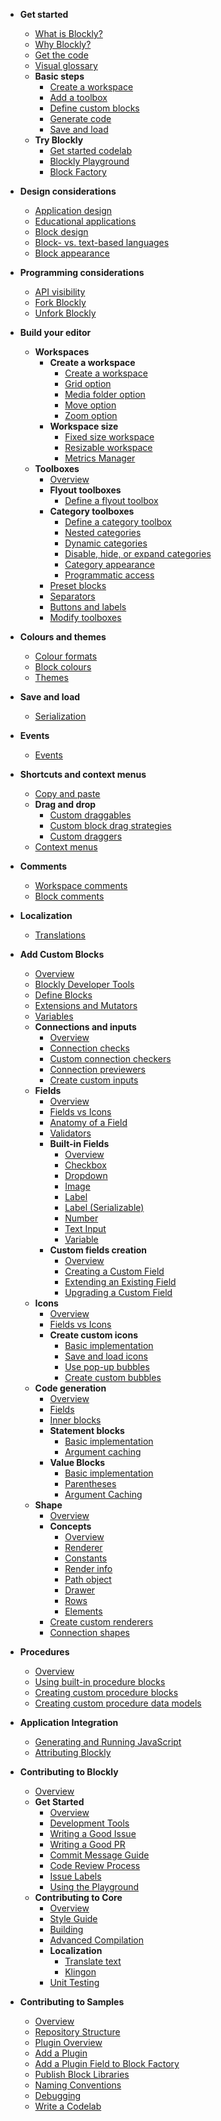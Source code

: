 - **Get started**
  - [What is Blockly?](./docs/guides/get-started/what-is-blockly.md)
  - [Why Blockly?](./docs/guides/get-started/why-blockly.md)
  - [Get the code](./docs/guides/get-started/get-the-code.md)
  - [Visual glossary](./docs/guides/get-started/workspace-anatomy.md)
  - **Basic steps**
    - [Create a workspace](./docs/guides/get-started/workspace-creation.md)
    - [Add a toolbox](./docs/guides/get-started/toolbox.md)
    - [Define custom blocks](./docs/guides/get-started/blocks.md)
    - [Generate code](./docs/guides/get-started/code-generation.md)
    - [Save and load](./docs/guides/get-started/save-and-load.md)
  - **Try Blockly**
    - [Get started codelab](https://blocklycodelabs.dev/codelabs/getting-started/index.html?index=..%2F..index#0)
    - [Blockly Playground](https://blockly-demo.appspot.com/static/tests/playground.html)
    - [Block Factory](https://google.github.io/blockly-samples/examples/developer-tools/index.html)

- **Design considerations**
  - [Application design](./docs/guides/design/applications.md)
  - [Educational applications](./docs/guides/design/education.md)
  - [Block design](./docs/guides/design/blocks.md)
  - [Block- vs. text-based languages](./docs/guides/design/languages.md)
  - [Block appearance](./docs/guides/design/appearance.md)

- **Programming considerations**
  - [API visibility](./docs/guides/programming/using_blockly_apis.md)
  - [Fork Blockly](./docs/guides/programming/forking_blockly.md)
  - [Unfork Blockly](./docs/guides/programming/unforking_blockly.md)

- **Build your editor**
  - **Workspaces**
    - **Create a workspace**
      - [Create a workspace](./docs/guides/configure/web/configuration_struct.md)
      - [Grid option](./docs/guides/configure/web/grid.md)
      - [Media folder option](./docs/guides/configure/web/media.md)
      - [Move option](./docs/guides/configure/web/move.md)
      - [Zoom option](./docs/guides/configure/web/zoom.md)
    - **Workspace size**
      - [Fixed size workspace](./docs/guides/configure/web/fixed-size.md)
      - [Resizable workspace](./docs/guides/configure/web/resizable.md)
      - [Metrics Manager](./docs/guides/configure/web/metrics_manager.md)
  - **Toolboxes**
    - [Overview](./docs/guides/configure/web/toolboxes/toolbox.md)
    - **Flyout toolboxes**
      - [Define a flyout toolbox](./docs/guides/configure/web/toolboxes/flyout.md)
    - **Category toolboxes**
      - [Define a category toolbox](./docs/guides/configure/web/toolboxes/category.md)
      - [Nested categories](./docs/guides/configure/web/toolboxes/nested.md)
      - [Dynamic categories](./docs/guides/configure/web/toolboxes/dynamic.md)
      - [Disable, hide, or expand categories](./docs/guides/configure/web/toolboxes/disable-categories.md)
      - [Category appearance](./docs/guides/configure/web/toolboxes/appearance.md)
      - [Programmatic access](./docs/guides/configure/web/toolboxes/programmatic.md)
    - [Preset blocks](./docs/guides/configure/web/toolboxes/preset.md)
    - [Separators](./docs/guides/configure/web/toolboxes/separators.md)
    - [Buttons and labels](./docs/guides/configure/web/toolboxes/buttons.md)
    - [Modify toolboxes](./docs/guides/configure/web/toolboxes/modify.md)

- **Colours and themes**
  - [Colour formats](./docs/guides/configure/web/appearance/colour-formats.md)
  - [Block colours](./docs/guides/configure/web/appearance/block-colour.md)
  - [Themes](./docs/guides/configure/web/appearance/themes.md)

- **Save and load**
  - [Serialization](./docs/guides/configure/web/serialization.md)

- **Events**
  - [Events](./docs/guides/configure/web/events.md)

- **Shortcuts and context menus**
  - [Copy and paste](./docs/guides/configure/web/copy-paste.md)
  - **Drag and drop**
    - [Custom draggables](./docs/guides/configure/web/dragging/draggable.md)
    - [Custom block drag strategies](./docs/guides/configure/web/dragging/block-drag-strategies.md)
    - [Custom draggers](./docs/guides/configure/web/dragging/dragger.md)
  - [Context menus](./docs/guides/configure/web/context-menus.md)

- **Comments**
  - [Workspace comments](./docs/guides/configure/web/workspace_comment.md)
  - [Block comments](./docs/guides/configure/web/block_comment.md)

- **Localization**
  - [Translations](./docs/guides/configure/web/translations.md)

- **Add Custom Blocks**
  - [Overview](./docs/guides/create-custom-blocks/overview.md)
  - [Blockly Developer Tools](./docs/guides/create-custom-blocks/blockly-developer-tools.md)
  - [Define Blocks](./docs/guides/create-custom-blocks/define-blocks.md)
  - [Extensions and Mutators](./docs/guides/create-custom-blocks/extensions.md)
  - [Variables](./docs/guides/create-custom-blocks/variables.md)
  - **Connections and inputs**
    - [Overview](./docs/guides/create-custom-blocks/inputs/overview.md)
    - [Connection checks](./docs/guides/create-custom-blocks/inputs/connection-checks.md)
    - [Custom connection checkers](./docs/guides/create-custom-blocks/inputs/connection_checker.md)
    - [Connection previewers](./docs/guides/create-custom-blocks/inputs/connection-previews.md)
    - [Create custom inputs](./docs/guides/create-custom-blocks/inputs/creating-custom-inputs.md)
  - **Fields**
    - [Overview](./docs/guides/create-custom-blocks/fields/overview.md)
    - [Fields vs Icons](./docs/guides/create-custom-blocks/fields/fields-vs-icons.md)
    - [Anatomy of a Field](./docs/guides/create-custom-blocks/fields/anatomy-of-a-field.md)
    - [Validators](./docs/guides/create-custom-blocks/fields/validators.md)
    - **Built-in Fields**
      - [Overview](./docs/guides/create-custom-blocks/fields/built-in-fields/overview.md)
      - [Checkbox](./docs/guides/create-custom-blocks/fields/built-in-fields/checkbox.md)
      - [Dropdown](./docs/guides/create-custom-blocks/fields/built-in-fields/dropdown.md)
      - [Image](./docs/guides/create-custom-blocks/fields/built-in-fields/image.md)
      - [Label](./docs/guides/create-custom-blocks/fields/built-in-fields/label.md)
      - [Label (Serializable)](./docs/guides/create-custom-blocks/fields/built-in-fields/label-serializable.md)
      - [Number](./docs/guides/create-custom-blocks/fields/built-in-fields/number.md)
      - [Text Input](./docs/guides/create-custom-blocks/fields/built-in-fields/text-input.md)
      - [Variable](./docs/guides/create-custom-blocks/fields/built-in-fields/variable.md)
    - **Custom fields creation**
      - [Overview](./docs/guides/create-custom-blocks/fields/customizing-fields/overview.md)
      - [Creating a Custom Field](./docs/guides/create-custom-blocks/fields/customizing-fields/creating.md)
      - [Extending an Existing Field](./docs/guides/create-custom-blocks/fields/customizing-fields/extending.md)
      - [Upgrading a Custom Field](./docs/guides/create-custom-blocks/fields/customizing-fields/upgrading.md)
  - **Icons**
    - [Overview](./docs/guides/create-custom-blocks/icons/overview.md)
    - [Fields vs Icons](./docs/guides/create-custom-blocks/fields/fields-vs-icons.md)
    - **Create custom icons**
      - [Basic implementation](./docs/guides/create-custom-blocks/icons/creating-custom-icons/basic-implementation.md)
      - [Save and load icons](./docs/guides/create-custom-blocks/icons/creating-custom-icons/save-and-load.md)
      - [Use pop-up bubbles](./docs/guides/create-custom-blocks/icons/creating-custom-icons/use-bubbles.md)
      - [Create custom bubbles](./docs/guides/create-custom-blocks/icons/creating-custom-icons/creating-custom-bubbles.md)
  - **Code generation**
    - [Overview](./docs/guides/create-custom-blocks/code-generation/overview.md)
    - [Fields](./docs/guides/create-custom-blocks/code-generation/fields.md)
    - [Inner blocks](./docs/guides/create-custom-blocks/code-generation/inner-blocks.md)
    - **Statement blocks**
      - [Basic implementation](./docs/guides/create-custom-blocks/code-generation/statements/basic-implementation.md)
      - [Argument caching](./docs/guides/create-custom-blocks/code-generation/statements/caching-arguments.md)
    - **Value Blocks**
      - [Basic implementation](./docs/guides/create-custom-blocks/code-generation/values/basic-implementation.md)
      - [Parentheses](./docs/guides/create-custom-blocks/code-generation/values/operator-precedence.md)
      - [Argument Caching](./docs/guides/create-custom-blocks/code-generation/values/caching-arguments.md)
  - **Shape**
    - [Overview](./docs/guides/create-custom-blocks/renderers/overview.md)
    - **Concepts**
      - [Overview](./docs/guides/create-custom-blocks/renderers/concepts/overview.md)
      - [Renderer](./docs/guides/create-custom-blocks/renderers/concepts/renderer.md)
      - [Constants](./docs/guides/create-custom-blocks/renderers/concepts/constants.md)
      - [Render info](./docs/guides/create-custom-blocks/renderers/concepts/info.md)
      - [Path object](./docs/guides/create-custom-blocks/renderers/concepts/path-object.md)
      - [Drawer](./docs/guides/create-custom-blocks/renderers/concepts/drawer.md)
      - [Rows](./docs/guides/create-custom-blocks/renderers/concepts/rows.md)
      - [Elements](./docs/guides/create-custom-blocks/renderers/concepts/elements.md)
    - [Create custom renderers](./docs/guides/create-custom-blocks/renderers/create-custom-renderers/basic-implementation.md)
    - [Connection shapes](./docs/guides/create-custom-blocks/renderers/create-custom-renderers/connection-shapes.md)

- **Procedures**
  - [Overview](./docs/guides/create-custom-blocks/procedures/overview.md)
  - [Using built-in procedure blocks](./docs/guides/create-custom-blocks/procedures/using-procedures.md)
  - [Creating custom procedure blocks](./docs/guides/create-custom-blocks/procedures/creating-custom-procedure-blocks.md)
  - [Creating custom procedure data models](./docs/guides/create-custom-blocks/procedures/creating-custom-procedure-data-models.md)

- **Application Integration**
  - [Generating and Running JavaScript](./docs/guides/app-integration/running-javascript.md)
  - [Attributing Blockly](./docs/guides/app-integration/attribution.md)

- **Contributing to Blockly**
  - [Overview](./docs/guides/contribute.md)
  - **Get Started**
    - [Overview](./docs/guides/contribute/get-started.md)
    - [Development Tools](./docs/guides/contribute/get-started/development_tools.md)
    - [Writing a Good Issue](./docs/guides/contribute/get-started/write_a_good_issue.md)
    - [Writing a Good PR](./docs/guides/contribute/get-started/write_a_good_pr.md)
    - [Commit Message Guide](./docs/guides/contribute/get-started/commits.md)
    - [Code Review Process](./docs/guides/contribute/get-started/pr_review_process.md)
    - [Issue Labels](./docs/guides/contribute/get-started/issue_labels.md)
    - [Using the Playground](./docs/guides/contribute/get-started/playground.md)
  - **Contributing to Core**
    - [Overview](./docs/guides/contribute/core.md)
    - [Style Guide](./docs/guides/contribute/core/style_guide.md)
    - [Building](./docs/guides/contribute/core/building.md)
    - [Advanced Compilation](./docs/guides/contribute/core/advanced.md)
    - **Localization**
      - [Translate text](./docs/guides/contribute/core/translating.md)
      - [Klingon](./docs/guides/contribute/core/klingon.md)
    - [Unit Testing](./docs/guides/contribute/core/unit_testing.md)

- **Contributing to Samples**
  - [Overview](./docs/guides/contribute/samples.md)
  - [Repository Structure](./docs/guides/contribute/samples/repository_structure.md)
  - [Plugin Overview](./docs/guides/contribute/samples/plugin_overview.md)
  - [Add a Plugin](./docs/guides/contribute/samples/add_a_plugin.md)
  - [Add a Plugin Field to Block Factory](./docs/guides/contribute/samples/block_factory.md)
  - [Publish Block Libraries](./docs/guides/contribute/samples/block_libraries.md)
  - [Naming Conventions](./docs/guides/contribute/samples/naming.md)
  - [Debugging](./docs/guides/contribute/samples/debugging.md)
  - [Write a Codelab](./docs/guides/contribute/samples/write_a_codelab.md)
